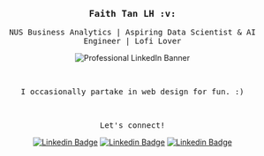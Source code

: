 <div align='center'>

<h3><samp><strong>Faith Tan LH</strong> :v:</samp></h3>
<p><samp>NUS Business Analytics | Aspiring Data Scientist & AI Engineer | Lofi Lover</samp></p>

![Professional LinkedIn Banner](https://github.com/faithtanlh/faithtanlh/assets/99934770/172cde0c-0e52-4522-a685-a02a8b19c52b)

<br>

<p><samp>I occasionally partake in web design for fun. :)</samp></p>

<br><p><samp>Let's connect!</samp></p>

[![Linkedin Badge](https://img.shields.io/badge/-LinkedIn-blue?style=for-the-badge&logo=Linkedin&logoColor=white)](https://www.linkedin.com/in/faithtanlh/)
[![Linkedin Badge](https://img.shields.io/badge/gmail-%23DD0031.svg?&style=for-the-badge&logo=gmail&logoColor=white)](mailto:faithtanlihui@gmail.com)
[![Linkedin Badge](https://img.shields.io/badge/website-black?&style=for-the-badge&logo=github&logoColor=white)](https://github.com/faithtanlh)

</div>

